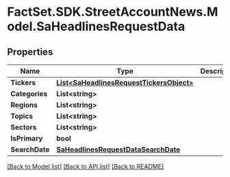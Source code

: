 # FactSet.SDK.StreetAccountNews.Model.SaHeadlinesRequestData

## Properties

Name | Type | Description | Notes
------------ | ------------- | ------------- | -------------
**Tickers** | [**List&lt;SaHeadlinesRequestTickersObject&gt;**](SaHeadlinesRequestTickersObject.md) |  | [optional] 
**Categories** | **List&lt;string&gt;** |  | [optional] 
**Regions** | **List&lt;string&gt;** |  | [optional] 
**Topics** | **List&lt;string&gt;** |  | [optional] 
**Sectors** | **List&lt;string&gt;** |  | [optional] 
**IsPrimary** | **bool** |  | [optional] 
**SearchDate** | [**SaHeadlinesRequestDataSearchDate**](SaHeadlinesRequestDataSearchDate.md) |  | [optional] 

[[Back to Model list]](../README.md#documentation-for-models) [[Back to API list]](../README.md#documentation-for-api-endpoints) [[Back to README]](../README.md)

